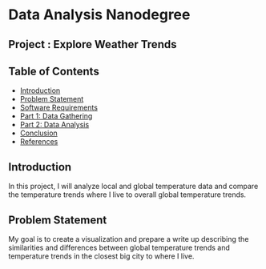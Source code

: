 # Data Analysis Nanodegree

## Project : Explore Weather Trends

## Table of Contents

- [Introduction](#intro)
- [Problem Statement](#problem)
- [Software Requirements](#sr)
- [Part 1: Data Gathering](#p1)
- [Part 2: Data Analysis](#p2)
- [Conclusion](#conclusion)
- [References](#refs)

<a id="intro"></a>

## Introduction

In this project, I will analyze local and global temperature data and compare the temperature trends where I live to overall global temperature trends.

<a id="problem"></a>

## Problem Statement

My goal is to create a visualization and prepare a write up describing the similarities and differences between global temperature trends and temperature trends in the closest big city to where I live. 
